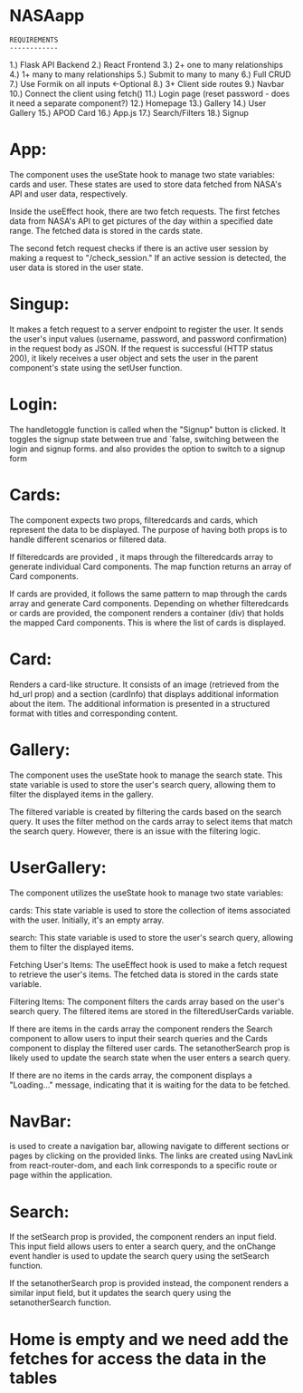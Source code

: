 # NASAapp



	REQUIREMENTS
	------------

1.)  Flask API Backend
2.)  React Frontend
3.)  2+ one to many relationships
4.)  1+ many to many relationships
5.)  Submit to many to many
6.)  Full CRUD
7.)  Use Formik on all inputs <-Optional
8.)  3+ Client side routes
9.)  Navbar
10.) Connect the client using fetch()
11.) Login page (reset password - does it need a separate component?)
12.) Homepage
13.) Gallery
14.) User Gallery
15.) APOD Card
16.) App.js
17.) Search/Filters
18.) Signup


# App:
The component uses the useState hook to manage two state variables: cards and user. These states are used to store data fetched from NASA's API and user data, respectively.

Inside the useEffect hook, there are two fetch requests. The first fetches data from NASA's API to get pictures of the day within a specified date range. The fetched data is stored in the cards state.

The second fetch request checks if there is an active user session by making a request to "/check_session." If an active session is detected, the user data is stored in the user state.

# Singup:
It makes a fetch request to a server endpoint to register the user. It sends the user's input values (username, password, and password confirmation) in the request body as JSON. If the request is successful (HTTP status 200), it likely receives a user object and sets the user in the parent component's state using the setUser function.

# Login:
The handletoggle function is called when the "Signup" button is clicked. It toggles the signup state between true and `false, switching between the login and signup forms.
and also provides the option to switch to a signup form 

# Cards:
The component expects two props, filteredcards and cards, which represent the data to be displayed. The purpose of having both props is to handle different scenarios or filtered data.

If filteredcards are provided , it maps through the filteredcards array to generate individual Card components. The map function returns an array of Card components.

If cards are provided, it follows the same pattern to map through the cards array and generate Card components. 
Depending on whether filteredcards or cards are provided, the component renders a container (div) that holds the mapped Card components. This is where the list of cards is displayed. 

# Card:
Renders a card-like structure. It consists of an image (retrieved from the hd_url prop) and a section (cardInfo) that displays additional information about the item. The additional information is presented in a structured format with titles and corresponding content.

# Gallery:
The component uses the useState hook to manage the search state. This state variable is used to store the user's search query, allowing them to filter the displayed items in the gallery.

The filtered variable is created by filtering the cards based on the search query. It uses the filter method on the cards array to select items that match the search query. However, there is an issue with the filtering logic.

# UserGallery:
The component utilizes the useState hook to manage two state variables:

cards: This state variable is used to store the collection of items associated with the user. Initially, it's an empty array.

search: This state variable is used to store the user's search query, allowing them to filter the displayed items.

Fetching User's Items: The useEffect hook is used to make a fetch request to retrieve the user's items. The fetched data is stored in the cards state variable.

Filtering Items: The component filters the cards array based on the user's search query. The filtered items are stored in the filteredUserCards variable.

If there are items in the cards array the component renders the Search component to allow users to input their search queries and the Cards component to display the filtered user cards. The setanotherSearch prop is likely used to update the search state when the user enters a search query.

If there are no items in the cards array, the component displays a "Loading..." message, indicating that it is waiting for the data to be fetched.

# NavBar:
is used to create a navigation bar, allowing navigate to different sections or pages by clicking on the provided links. The links are created using NavLink from react-router-dom, and each link corresponds to a specific route or page within the application. 

# Search:
If the setSearch prop is provided, the component renders an input field. This input field allows users to enter a search query, and the onChange event handler is used to update the search query using the setSearch function.

If the setanotherSearch prop is provided instead, the component renders a similar input field, but it updates the search query using the setanotherSearch function. 

# Home is empty and we need add the fetches for access the data in the tables

